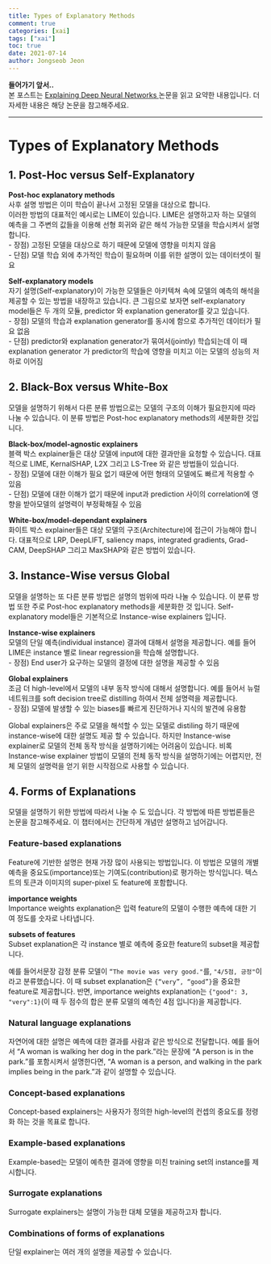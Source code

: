 ```yaml
---
title: Types of Explanatory Methods
comment: true
categories: [xai]
tags: ["xai"]
toc: true
date: 2021-07-14
author: Jongseob Jeon
---
```


**들어가기 앞서..**  
본 포스트는 [Explaining Deep Neural Networks
](https://arxiv.org/abs/2010.01496?fbclid=IwAR3Y5gfxtckZR4lHpFpQgo6ba-v_O0Fj-93G0sRMtXKYTBdESeH29uN4mg8) 논문을 읽고 요약한 내용입니다.
더 자세한 내용은 해당 논문을 참고해주세요.

---
# Types of Explanatory Methods

## 1. Post-Hoc versus Self-Explanatory
**Post-hoc explanatory methods**  
사후 설명 방법은 이미 학습이 끝나서 고정된 모델을 대상으로 합니다.  
이러한 방법의 대표적인 예시로는 LIME이 있습니다. LIME은 설명하고자 하는 모델의 예측을 그 주변의 값들을 이용해 선형 회귀와 같은 해석 가능한 모델을 학습시켜서 설명합니다.  
    - 장점) 고정된 모델을 대상으로 하기 때문에 모델에 영향을 미치지 않음  
    - 단점) 모델 학습 외에 추가적인 학습이 필요하며 이를 위한 설명이 있는 데이터셋이 필요

**Self-explanatory models**  
자기 설명(Self-explanatory)이 가능한 모델들은 아키텍쳐 속에 모델의 예측의 해석을 제공할 수 있는 방법을 내장하고 있습니다. 큰 그림으로 보자면 self-explanatory model들은 두 개의 모듈,  predictor 와 explanation generator를 갖고 있습니다.  
    - 장점) 모델의 학습과 explanation generator를 동시에 함으로 추가적인 데이터가 필요 없음  
    - 단점) predictor와 explanation generator가 묶여서(jointly) 학습되는데 이 때 explanation generator 가 predictor의 학습에 영향을 미치고 이는 모델의 성능의 저하로 이어짐  

## 2. Black-Box versus White-Box
모델을 설명하기 위해서 다른 분류 방법으로는 모델의 구조의 이해가 필요한지에 따라 나눌 수 있습니다. 이 분류 방법은 Post-hoc explanatory methods의 세분화한 것입니다. 

**Black-box/model-agnostic explainers**  
블랙 박스 explainer들은 대상 모델에 input에 대한 결과만을 요청할 수 있습니다. 대표적으로 LIME, KernalSHAP, L2X 그리고 LS-Tree 와 같은 방법들이 있습니다.  
    - 장점) 모델에 대한 이해가 필요 없기 때문에 어떤 형태의 모델에도 빠르게 적용할 수 있음  
    - 단점) 모델에 대한 이해가 없기 때문에 input과 prediction 사이의 correlation에 영향을 받아모델의 설명력이 부정확해질 수 있음  

**White-box/model-dependant explainers**  
화이트 박스 explainer들은 대상 모델의 구조(Architecture)에 접근이 가능해야 합니다. 대표적으로 LRP, DeepLIFT, saliency maps, integrated gradients, Grad-CAM, DeepSHAP 그리고 MaxSHAP와 같은 방법이 있습니다.

## 3. Instance-Wise versus Global

모델을 설명하는 또 다른 분류 방법은 설명의 범위에 따라 나눌 수 있습니다. 이 분류 방법 또한 주로 Post-hoc explanatory methods을 세분화한 것 입니다. Self-explanatory model들은 기본적으로 Instance-wise explainers 입니다.

**Instance-wise explainers**  
모델의 단일 예측(individual instance) 결과에 대해서 설명을 제공합니다. 예를 들어 LIME은 instance 별로 linear regression을 학습해 설명합니다.  
    - 장점) End user가 요구하는 모델의 결정에 대한 설명을 제공할 수 있음

**Global explainers**  
조금 더 high-level에서 모델의 내부 동작 방식에 대해서 설명합니다. 예를 들어서 뉴럴 네트워크를 soft decision tree로 distilling 하여서 전체 설명력을 제공합니다.  
    - 장점) 모델에 발생할 수 있는 biases를 빠르게 진단하거나 지식의 발견에 유용함

Global explainers은 주로 모델을 해석할 수 있는 모델로 distiling 하기 때문에 instance-wise에 대한 설명도 제공 할 수 있습니다. 하지만 Instance-wise explainer로 모델의 전체 동작 방식을 설명하기에는 어려움이 있습니다. 비록 Instance-wise explainer 방법이 모델의 전체 동작 방식을 설명하기에는 어렵지만, 전체 모델의 설명력을 얻기 위한 시작점으로 사용할 수 있습니다.

## 4. Forms of Explanations
모델을 설명하기 위한 방법에 따라서 나눌 수 도 있습니다. 각 방법에 따른 방법론들은 논문을 참고해주세요. 이 챕터에서는 간단하게 개념만 설명하고 넘어갑니다.

### Feature-based explanations
Feature에 기반한 설명은 현재 가장 많이 사용되는 방법입니다. 이 방법은 모델의 개별 예측을 중요도(importance)또는 기여도(contribution)로 평가하는 방식입니다. 텍스트의 토큰과 이미지의 super-pixel 도 feature에 포함합니다.

**importance weights**  
Importance weights explanation은 입력 feature의 모델이 수행한 예측에 대한 기여 정도를 숫자로 나타냅니다. 

**subsets of features**  
Subset explanation은 각 instance 별로 예측에 중요한 feature의 subset을 제공합니다.

예를 들어서문장 감정 분류 모델이 `“The movie was very good."`를, `"4/5점, 긍정"`이라고 분류했습니다. 이 때 subset explanation은 `{“very”, “good”}`을 중요한 feature로 제공합니다. 반면, importance weights explanation는 `{"good": 3, "very":1}`(이 때 두 점수의 합은 분류 모델의 예측인 4점 입니다)을 제공합니다. 

### Natural language explanations
자연어에 대한 설명은 예측에 대한 결과를 사람과 같은 방식으로 전달합니다. 예를 들어서 “A woman is walking her dog in the park.”라는 문장에 “A person is in the park.”를 포함시켜서 설명한다면, “A woman is a person, and walking in the park implies being in the park.”과 같이 설명할 수 있습니다.

### Concept-based explanations
Concept-based explainers는 사용자가 정의한 high-level의 컨셉의 중요도를 정령화 하는 것을 목표로 합니다.

### Example-based explanations
Example-based는 모델이 예측한 결과에 영향을 미친 training set의 instance를 제시합니다.

### Surrogate explanations
Surrogate explainers는 설명이 가능한 대체 모델을 제공하고자 합니다.

### Combinations of forms of explanations
단일 explainer는 여러 개의 설명을 제공할 수 있습니다.
